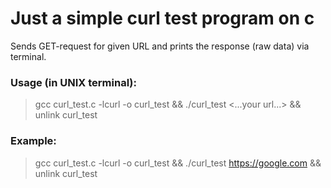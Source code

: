 # Just a simple curl test program on c
Sends GET-request for given URL and prints the response (raw data) via terminal.

### Usage (in UNIX terminal):
> gcc curl_test.c -lcurl -o curl_test && ./curl_test <...your url...> && unlink curl_test

### Example:
> gcc curl_test.c -lcurl -o curl_test && ./curl_test https://google.com && unlink curl_test

